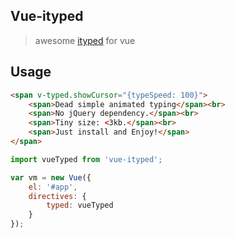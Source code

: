 ## Vue-ityped

> awesome [ityped](https://github.com/luisvinicius167/ityped) for vue

## Usage

```html
<span v-typed.showCursor="{typeSpeed: 100}">
	<span>Dead simple animated typing</span><br>
	<span>No jQuery dependency.</span><br>
	<span>Tiny size: <3kb.</span><br>
	<span>Just install and Enjoy!</span>
</span>
```

```javascript
import vueTyped from 'vue-ityped';

var vm = new Vue({
	el: '#app',
	directives: {
		typed: vueTyped
	}
});
```
